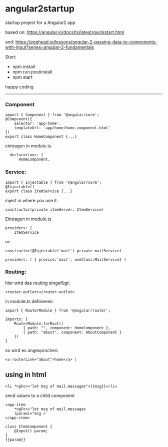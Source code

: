 # angular2startup
startup project for a Angular2 app

based on:  https://angular.io/docs/ts/latest/quickstart.html

and: https://egghead.io/lessons/angular-2-passing-data-to-components-with-input?series=angular-2-fundamentals

Start: 
- npm install
- npm run postinstall
- npm start

happy coding

----

### Component 

	import { Component } from '@angular/core';
	@Component({
		selector: 'app-home',
		templateUrl: 'app/home/home.component.html'
	})
	export class HomeComponent {...}

eintragen in module.ts

	  declarations: [ 
	      HomeComponent,


### Service:
	import { Injectable } from '@angular/core';
	@Injectable()
	export class ItemService {...}

inject in where you use it:

	constructor(private itemServer: ItemService)

Eintragen in module.ts

	providers: [
		ItemService

or:

	constructor(@Injectable('mail') private mailService)

	providers: [ { provice:'mail', useClass:MailService} ]


### Routing:
hier wird das routing eingefügt:

	<router-outlet></router-outlet>

in module.ts definieren:

	import { RouterModule } from '@angular/router';

	imports: [
		RouterModule.forRoot([
			{ path: "", component: HomeComponent },
			{ path: "about", component: AboutComponent } 
		]) 
	]

so wird es angesprochen:

	<a routerLink="about">home</a> |

## using in html

	<li *ngFor="let msg of mail.messages">{{msg}}</li>


send values to a child component

	<app-item 
		*ngFor="let msg of mail.messages 
		[param]="msg > 
	</app-item>

	class ItemComponent {
		@Input() param;
	}
	{{param}}